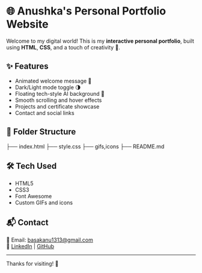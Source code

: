 # 🌐 Anushka's Personal Portfolio Website

Welcome to my digital world! This is my **interactive personal portfolio**, built using **HTML**, **CSS**, and a touch of creativity 💫.

## ✨ Features
- Animated welcome message 🎉
- Dark/Light mode toggle 🌗
- Floating tech-style AI background 🧠
- Smooth scrolling and hover effects
- Projects and certificate showcase
- Contact and social links

## 📁 Folder Structure
├── index.html
├── style.css
├── gifs,icons
├── README.md

## 🛠️ Tech Used
- HTML5
- CSS3
- Font Awesome
- Custom GIFs and icons

## 📬 Contact
📧 Email: basakanu1313@gmail.com  
🔗 [LinkedIn](linkedin.com/in/anushka-basak-39b2a525a) | [GitHub](github.com/basak-anushka13)

---

Thanks for visiting! 💜
